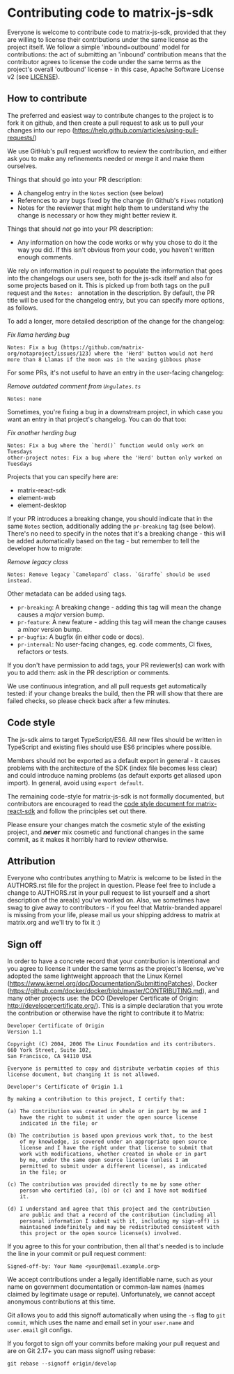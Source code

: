 Contributing code to matrix-js-sdk
==================================

Everyone is welcome to contribute code to matrix-js-sdk, provided that they are
willing to license their contributions under the same license as the project
itself. We follow a simple 'inbound=outbound' model for contributions: the act
of submitting an 'inbound' contribution means that the contributor agrees to
license the code under the same terms as the project's overall 'outbound'
license - in this case, Apache Software License v2 (see
[LICENSE](LICENSE)).

How to contribute
-----------------

The preferred and easiest way to contribute changes to the project is to fork
it on github, and then create a pull request to ask us to pull your changes
into our repo (https://help.github.com/articles/using-pull-requests/)

We use GitHub's pull request workflow to review the contribution, and either
ask you to make any refinements needed or merge it and make them ourselves.

Things that should go into your PR description:
 * A changelog entry in the `Notes` section (see below)
 * References to any bugs fixed by the change (in Github's `Fixes` notation)
 * Notes for the reviewer that might help them to understand why the change is
   necessary or how they might better review it.

Things that should *not* go into your PR description:
 * Any information on how the code works or why you chose to do it the way
   you did. If this isn't obvious from your code, you haven't written enough
   comments.

We rely on information in pull request to populate the information that goes
into the changelogs our users see, both for the js-sdk itself and also for some
projects based on it. This is picked up from both tags on the pull request and
the `Notes: ` annotation in the description. By default, the PR title will be
used for the changelog entry, but you can specify more options, as follows.

To add a longer, more detailed description of the change for the changelog:


*Fix llama herding bug*

```
Notes: Fix a bug (https://github.com/matrix-org/notaproject/issues/123) where the 'Herd' button would not herd more than 8 Llamas if the moon was in the waxing gibbous phase
```

For some PRs, it's not useful to have an entry in the user-facing changelog:

*Remove outdated comment from `Ungulates.ts`*
```
Notes: none
```

Sometimes, you're fixing a bug in a downstream project, in which case you want
an entry in that project's changelog. You can do that too:

*Fix another herding bug*
```
Notes: Fix a bug where the `herd()` function would only work on Tuesdays
other-project notes: Fix a bug where the 'Herd' button only worked on Tuesdays
```

Projects that you can specify here are:
 * matrix-react-sdk
 * element-web
 * element-desktop

If your PR introduces a breaking change, you should indicate that in the same
`Notes` section, additionally adding the `pr-breaking` tag (see below).
There's no need to specify in the notes that it's a breaking change - this will
be added automatically based on the tag - but remember to tell the developer how
to migrate:

*Remove legacy class*

```
Notes: Remove legacy `Camelopard` class. `Giraffe` should be used instead.
```

Other metadata can be added using tags.
 * `pr-breaking`: A breaking change - adding this tag will mean the change causes a *major* version bump.
 * `pr-feature`: A new feature - adding this tag will mean the change causes a *minor* version bump.
 * `pr-bugfix`: A bugfix (in either code or docs).
 * `pr-internal`: No user-facing changes, eg. code comments, CI fixes, refactors or tests.

If you don't have permission to add tags, your PR reviewer(s) can work with you
to add them: ask in the PR description or comments.

We use continuous integration, and all pull requests get automatically tested:
if your change breaks the build, then the PR will show that there are failed
checks, so please check back after a few minutes.

Code style
----------
The js-sdk aims to target TypeScript/ES6. All new files should be written in
TypeScript and existing files should use ES6 principles where possible.

Members should not be exported as a default export in general - it causes problems
with the architecture of the SDK (index file becomes less clear) and could
introduce naming problems (as default exports get aliased upon import). In
general, avoid using `export default`.

The remaining code-style for matrix-js-sdk is not formally documented, but
contributors are encouraged to read the
[code style document for matrix-react-sdk](https://github.com/matrix-org/matrix-react-sdk/blob/master/code_style.md)
and follow the principles set out there.

Please ensure your changes match the cosmetic style of the existing project,
and ***never*** mix cosmetic and functional changes in the same commit, as it
makes it horribly hard to review otherwise.

Attribution
-----------
Everyone who contributes anything to Matrix is welcome to be listed in the
AUTHORS.rst file for the project in question. Please feel free to include a
change to AUTHORS.rst in your pull request to list yourself and a short
description of the area(s) you've worked on. Also, we sometimes have swag to
give away to contributors - if you feel that Matrix-branded apparel is missing
from your life, please mail us your shipping address to matrix at matrix.org
and we'll try to fix it :)

Sign off
--------
In order to have a concrete record that your contribution is intentional
and you agree to license it under the same terms as the project's license, we've
adopted the same lightweight approach that the Linux Kernel
(https://www.kernel.org/doc/Documentation/SubmittingPatches), Docker
(https://github.com/docker/docker/blob/master/CONTRIBUTING.md), and many other
projects use: the DCO (Developer Certificate of Origin:
http://developercertificate.org/). This is a simple declaration that you wrote
the contribution or otherwise have the right to contribute it to Matrix:

```
Developer Certificate of Origin
Version 1.1

Copyright (C) 2004, 2006 The Linux Foundation and its contributors.
660 York Street, Suite 102,
San Francisco, CA 94110 USA

Everyone is permitted to copy and distribute verbatim copies of this
license document, but changing it is not allowed.

Developer's Certificate of Origin 1.1

By making a contribution to this project, I certify that:

(a) The contribution was created in whole or in part by me and I
    have the right to submit it under the open source license
    indicated in the file; or

(b) The contribution is based upon previous work that, to the best
    of my knowledge, is covered under an appropriate open source
    license and I have the right under that license to submit that
    work with modifications, whether created in whole or in part
    by me, under the same open source license (unless I am
    permitted to submit under a different license), as indicated
    in the file; or

(c) The contribution was provided directly to me by some other
    person who certified (a), (b) or (c) and I have not modified
    it.

(d) I understand and agree that this project and the contribution
    are public and that a record of the contribution (including all
    personal information I submit with it, including my sign-off) is
    maintained indefinitely and may be redistributed consistent with
    this project or the open source license(s) involved.
```

If you agree to this for your contribution, then all that's needed is to
include the line in your commit or pull request comment:

```
Signed-off-by: Your Name <your@email.example.org>
```

We accept contributions under a legally identifiable name, such as your name on
government documentation or common-law names (names claimed by legitimate usage
or repute). Unfortunately, we cannot accept anonymous contributions at this
time.

Git allows you to add this signoff automatically when using the `-s` flag to
`git commit`, which uses the name and email set in your `user.name` and
`user.email` git configs.

If you forgot to sign off your commits before making your pull request and are
on Git 2.17+ you can mass signoff using rebase:

```
git rebase --signoff origin/develop
```
